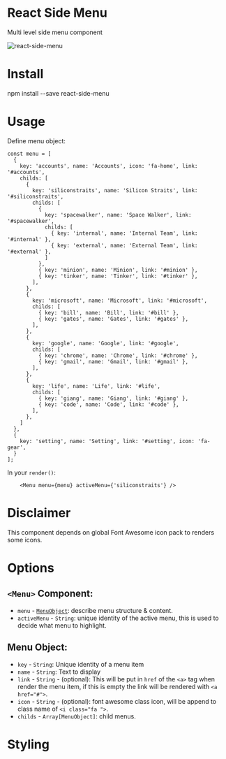 # React Side Menu
Multi level side menu component

![react-side-menu](https://cloud.githubusercontent.com/assets/4214509/19636936/7482a036-99f6-11e6-8429-d6efb75ef6ce.gif)

# Install

   npm install --save react-side-menu
   
# Usage

Define menu object:

    const menu = [
      {
        key: 'accounts', name: 'Accounts', icon: 'fa-home', link: '#accounts',
        childs: [
          {
            key: 'siliconstraits', name: 'Silicon Straits', link: '#siliconstraits',
            childs: [
              {
                key: 'spacewalker', name: 'Space Walker', link: '#spacewalker',
                childs: [
                  { key: 'internal', name: 'Internal Team', link: '#internal' },
                  { key: 'external', name: 'External Team', link: '#external' },
                ]
              },
              { key: 'minion', name: 'Minion', link: '#minion' },
              { key: 'tinker', name: 'Tinker', link: '#tinker' },
            ],
          },
          {
            key: 'microsoft', name: 'Microsoft', link: '#microsoft',
            childs: [
              { key: 'bill', name: 'Bill', link: '#bill' },
              { key: 'gates', name: 'Gates', link: '#gates' },
            ],
          },
          {
            key: 'google', name: 'Google', link: '#google',
            childs: [
              { key: 'chrome', name: 'Chrome', link: '#chrome' },
              { key: 'gmail', name: 'Gmail', link: '#gmail' },
            ],
          },
          {
            key: 'life', name: 'Life', link: '#life',
            childs: [
              { key: 'giang', name: 'Giang', link: '#giang' },
              { key: 'code', name: 'Code', link: '#code' },
            ],
          },
        ]
      },
      {
        key: 'setting', name: 'Setting', link: '#setting', icon: 'fa-gear',
      }
    ];

In your `render()`:

        <Menu menu={menu} activeMenu={'siliconstraits'} />

# Disclaimer

This component depends on global Font Awesome icon pack to renders some icons.

# Options
## `<Menu>` Component:
- `menu` - [`MenuObject`](#menu-object): describe menu structure & content.
- `activeMenu` - `String`: unique identity of the active menu, this is used to decide what menu to highlight.

## Menu Object:
- `key` - `String`: Unique identity of a menu item
- `name` - `String`: Text to display
- `link` - `String` - (optional): This will be put in `href` of the `<a>` tag when render the menu item, if this is empty the link will be rendered with `<a href="#">`.
- `icon` - `String` - (optional): font awesome class icon, will be append to class name of `<i class="fa ">`.
- `childs` - `Array[MenuObject]`: child menus.

# Styling
